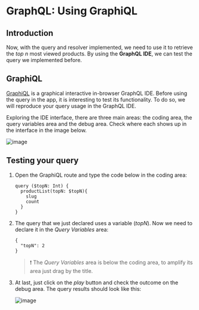 # GraphQL: Using GraphiQL

## Introduction

Now, with the query and resolver implemented, we need to use it to retrieve the _top n_ most viewed products. By using the **GraphQL IDE**, we can test the query we implemented before.

## GraphiQL

[GraphiQL](https://github.com/graphql/graphiql) is a graphical interactive in-browser GraphQL IDE. Before using the query in the app, it is interesting to test its functionality. To do so, we will reproduce your query usage in the GraphQL IDE.

Exploring the IDE interface, there are three main areas: the coding area, the query variables area and the debug area. Check where each shows up in the interface in the image below.

![image](https://user-images.githubusercontent.com/43679629/83764107-e900ea80-a64f-11ea-969f-116ea896fe2d.png)

## Testing your query

1. Open the GraphiQL route and type the code below in the coding area:

   ```
   query ($topN: Int) {
     productList(topN: $topN){
       slug
       count
     }
   }
   ```

2. The query that we just declared uses a variable (_topN_). Now we need to declare it in the _Query Variables_ area:

   ```
   {
     "topN": 2
   }
   ```

   > :exclamation: The _Query Variables_ area is below the coding area, to amplify its area just drag by the title.

3. At last, just click on the _play_ button and check the outcome on the debug area. The query results should look like this:

   ![image](https://user-images.githubusercontent.com/43679629/83763622-4c3e4d00-a64f-11ea-9615-435811d411c6.png)
